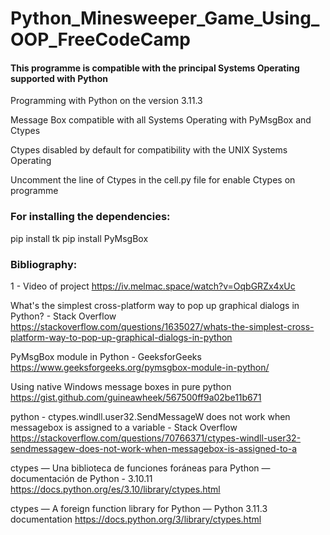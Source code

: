 # Python_Minesweeper_Game_Using_OOP_FreeCodeCamp


#### This programme is compatible with the principal Systems Operating supported with Python

Programming with Python on the version 3.11.3

Message Box compatible with all Systems Operating with PyMsgBox and Ctypes

Ctypes disabled by default for compatibility with the UNIX Systems Operating

Uncomment the line of Ctypes in the cell.py file for enable Ctypes on programme

### For installing the dependencies:

pip install tk
pip install PyMsgBox

### Bibliography:

1 - Video of project https://iv.melmac.space/watch?v=OqbGRZx4xUc

What's the simplest cross-platform way to pop up graphical dialogs in Python? - Stack Overflow
https://stackoverflow.com/questions/1635027/whats-the-simplest-cross-platform-way-to-pop-up-graphical-dialogs-in-python

PyMsgBox module in Python - GeeksforGeeks
https://www.geeksforgeeks.org/pymsgbox-module-in-python/

Using native Windows message boxes in pure python
https://gist.github.com/guineawheek/567500ff9a02be11b671

python - ctypes.windll.user32.SendMessageW does not work when messagebox is assigned to a variable - Stack Overflow
https://stackoverflow.com/questions/70766371/ctypes-windll-user32-sendmessagew-does-not-work-when-messagebox-is-assigned-to-a

ctypes — Una biblioteca de funciones foráneas para Python — documentación de Python - 3.10.11
https://docs.python.org/es/3.10/library/ctypes.html

ctypes — A foreign function library for Python — Python 3.11.3 documentation
https://docs.python.org/3/library/ctypes.html

